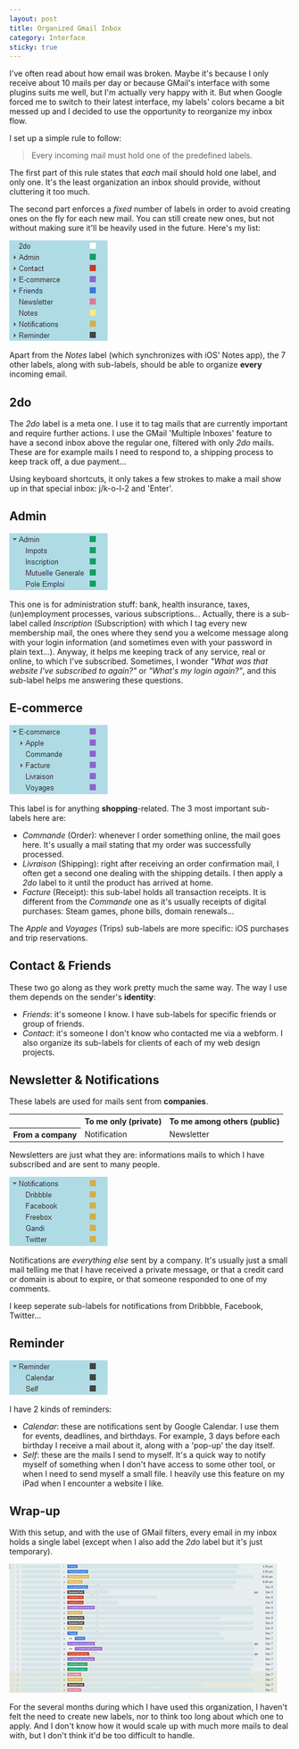 ```yaml
---
layout: post
title: Organized Gmail Inbox
category: Interface
sticky: true
---
```


I've often read about how email was broken. Maybe it's because I only receive about 10 mails per day or because GMail's interface with some plugins suits me well, but I'm actually very happy with it. But when Google forced me to switch to their latest interface, my labels' colors became a bit messed up and I decided to use the opportunity to reorganize my inbox flow.

I set up a simple rule to follow:

> Every incoming mail must hold one of the predefined labels.

The first part of this rule states that *each* mail should hold one label, and only one. It's the least organization an inbox should provide, without cluttering it too much.

The second part enforces a *fixed* number of labels in order to avoid creating ones on the fly for each new mail. You can still create new ones, but not without making sure it'll be heavily used in the future. Here's my list:

![GMail labels organization](/i/gmail-labels-organization.png)

Apart from the *Notes* label (which synchronizes with iOS' Notes app), the 7 other labels, along with sub-labels, should be able to organize **every** incoming email.

## 2do

The *2do* label is a meta one. I use it to tag mails that are currently important and require further actions. I use the GMail 'Multiple Inboxes' feature to have a second inbox above the regular one, filtered with only *2do* mails. These are for example mails I need to respond to, a shipping process to keep track off, a due payment...

Using keyboard shortcuts, it only takes a few strokes to make a mail show up in that special inbox: j/k-o-l-2 and 'Enter'.

## Admin

![Admin label](/i/label-admin.png)

This one is for administration stuff: bank, health insurance, taxes, (un)employment processes, various subscriptions... Actually, there is a sub-label called *Inscription* (Subscription) with which I tag every new membership mail, the ones where they send you a welcome message along with your login information (and sometimes even with your password in plain text...). Anyway, it helps me keeping track of any service, real or online, to which I've subscribed. Sometimes, I wonder *"What was that website I've subscribed to again?"* or *"What's my login again?"*, and this sub-label helps me answering these questions.

## E-commerce

![E-commerce label](/i/label-e-commerce.png)

This label is for anything **shopping**-related. The 3 most important sub-labels here are:

* *Commande* (Order): whenever I order something online, the mail goes here. It's usually a mail stating that my order was successfully processed.
* *Livraison* (Shipping): right after receiving an order confirmation mail, I often get a second one dealing with the shipping details. I then apply a *2do* label to it until the product has arrived at home.
* *Facture* (Receipt): this sub-label holds all transaction receipts. It is different from the *Commande* one as it's usually receipts of digital purchases: Steam games, phone bills, domain renewals...

The *Apple* and *Voyages* (Trips) sub-labels are more specific: iOS purchases and trip reservations.

## Contact & Friends

These two go along as they work pretty much the same way. The way I use them depends on the sender's **identity**:

* *Friends*: it's someone I know. I have sub-labels for specific friends or group of friends.
* *Contact*: it's someone I don't know who contacted me via a webform. I also organize its sub-labels for clients of each of my web design projects.

## Newsletter & Notifications

These labels are used for mails sent from **companies**.

<table>
  <tr>
    <td class="empty"></td>
    <th>To me only (private)</th>
    <th>To me among others (public)</th>
  </tr>
  <tr>
    <th>From a company</th>
    <td>Notification</td>
    <td>Newsletter</td>
  </tr>
</table>

Newsletters are just what they are: informations mails to which I have subscribed and are sent to many people.

![Notifications label](/i/label-notifications.png)

Notifications are *everything else* sent by a company. It's usually just a small mail telling me that I have received a private message, or that a credit card or domain is about to expire, or that someone responded to one of my comments.

I keep seperate sub-labels for notifications from Dribbble, Facebook, Twitter...

## Reminder

![Reminder label](/i/label-reminder.png)

I have 2 kinds of reminders:

* *Calendar*: these are notifications sent by Google Calendar. I use them for events, deadlines, and birthdays. For example, 3 days before each birthday I receive a mail about it, along with a 'pop-up' the day itself.
* *Self*: these are the mails I send to myself. It's a quick way to notify myself of something when I don't have access to some other tool, or when I need to send myself a small file. I heavily use this feature on my iPad when I encounter a website I like.

## Wrap-up

With this setup, and with the use of GMail filters, every email in my inbox holds a single label (except when I also add the *2do* label but it's just temporary).

![GMail Organized Inbox](/i/gmail-organized-inbox.png)

For the several months during which I have used this organization, I haven't felt the need to create new labels, nor to think too long about which one to apply. And I don't know how it would scale up with much more mails to deal with, but I don't think it'd be too difficult to handle.
